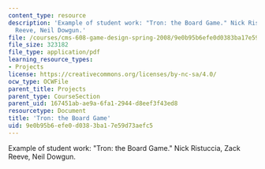 ```yaml
---
content_type: resource
description: 'Example of student work: "Tron: the Board Game." Nick Ristuccia, Zack
  Reeve, Neil Dowgun.'
file: /courses/cms-608-game-design-spring-2008/9e0b95b6efe0d0383ba17e59d73aefc5_rrd3.pdf
file_size: 323182
file_type: application/pdf
learning_resource_types:
- Projects
license: https://creativecommons.org/licenses/by-nc-sa/4.0/
ocw_type: OCWFile
parent_title: Projects
parent_type: CourseSection
parent_uid: 167451ab-ae9a-6fa1-2944-d8eef3f43ed8
resourcetype: Document
title: 'Tron: the Board Game'
uid: 9e0b95b6-efe0-d038-3ba1-7e59d73aefc5
---
```

Example of student work: "Tron: the Board Game." Nick Ristuccia, Zack Reeve, Neil Dowgun.